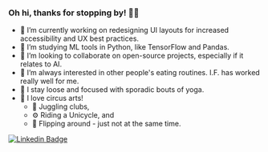 ### Oh hi, thanks for stopping by! 👋🏼
<!--
**windusayles/windusayles** is a ✨ _sPeCiAl_ ✨ repository because its `README.md` (this file) appears on your GitHub profile.
-->
- 🔭 I’m currently working on redesigning UI layouts for increased accessibility and UX best practices.
- 🌱 I’m studying ML tools in Python, like TensorFlow and Pandas.
- 👯 I’m looking to collaborate on open-source projects, especially if it relates to AI.
- 🤔 I’m always interested in other people's eating routines. I.F. has worked really well for me.
- 🧘 I stay loose and focused with sporadic bouts of yoga.
- 🎪 I love circus arts!
  - 🤹 Juggling clubs, 
  - ⚙️ Riding a Unicycle, and
  - 🤸 Flipping around - just not at the same time.

 [![Linkedin Badge](https://img.shields.io/badge/-LinkedIn-0e76a8?style=flat-square&logo=Linkedin&logoColor=white)](https://linkedin.com/in/windusayles)
